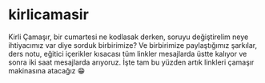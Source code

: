 # kirlicamasir
Kirli Çamaşır, bir cumartesi ne kodlasak derken, soruyu değiştirelim neye ihtiyacımız var diye sorduk birbirimize? Ve birbirimize paylaştığımız şarkılar, ders notu, eğitici içerikler kısacası tüm linkler mesajlarda üstte kalıyor ve sonra iki saat mesajlarda arıyoruz. İşte tam bu yüzden artık linkleri çamaşır makinasına atacağız 😁
